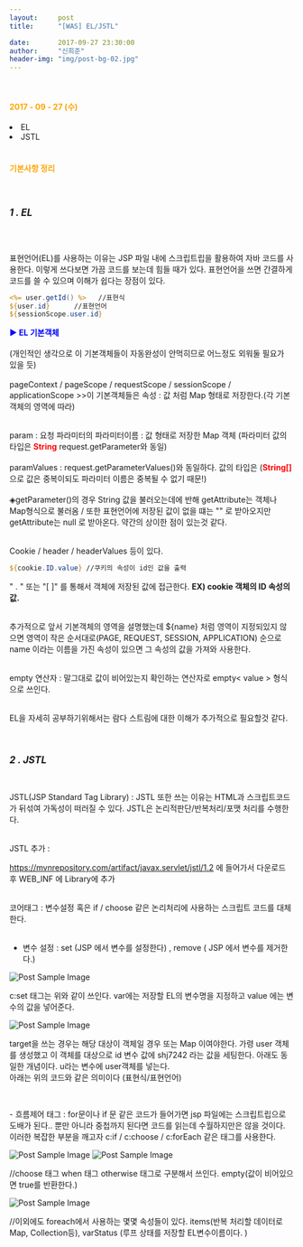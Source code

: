 ```yaml
---
layout:     post
title:      "[WAS] EL/JSTL"

date:       2017-09-27 23:30:00
author:     "신희준"
header-img: "img/post-bg-02.jpg"
---
```

<br>
<H4 style ="font-weight:bold; color : orange">2017 - 09 - 27 (수)</H4>
<li>EL</li>
<li>JSTL</li>


<br>
<H4 style ="font-weight:bold; color:orange;">기본사항 정리</H4>
<br>

<h5 style = "font-size: 17px; font-weight : bold;">1 . EL</h5>
<br>
<p>
표현언어(EL)를 사용하는 이유는 JSP 파일 내에 스크립트립을 활용하여 자바 코드를 사용한다. 이렇게 쓰다보면 가끔 코드를 보는데 힘들 때가 있다. 표현언어을 쓰면 간결하게 코드를 쓸 수 있으며 이해가 쉽다는 장점이 있다.
</p>

~~~jsp
<%= user.getId() %>   //표현식
${user.id}      //표현언어
${sessionScope.user.id}  
~~~

<p>
<b style = "color:blue;">▶ EL 기본객체 </b><br><br>
(개인적인 생각으로 이 기본객체들이 자동완성이 안먹히므로 어느정도 외워둘 필요가 있을 듯)<br><br>
pageContext / pageScope / requestScope / sessionScope / applicationScope >>이 기본객체들은 속성 : 값 처럼 Map 형태로 저장한다.(각 기본객체의 영역에 따라)<br><br>

param : 요청 파라미터의 파라미터이름 : 값 형태로 저장한 Map 객체 (파라미터 값의 타입은 <b style = "color:red;">String</b> request.getParameter와 동일)
<br><br>
paramValues : request.getParameterValues()와 동일하다. 값의 타입은 (<b style="color:red;">String[]</b> 으로 값은 중복이되도 파라미터 이름은 중복될 수 없기 때문!)
<br><br>
◈getParameter()의 경우 String 값을 불러오는데에 반해 getAttribute는 객체나 Map형식으로 불러옴 / 또한 표현언어에 저장된 값이 없을 떄는 "" 로 받아오지만 getAttribute는 null 로 받아온다. 약간의 상이한 점이 있는것 같다.
<br><br>

Cookie / header / headerValues 등이 있다.

~~~JSP
${cookie.ID.value} //쿠키의 속성이 id인 값을 출력
~~~

<p> " . " 또는 "[ ]" 를 통해서 객체에 저장된 값에 접근한다. <B>EX) cookie 객체의 ID 속성의 값.</B><br><br>

추가적으로 앞서 기본객체의 영역을 설명했는데 ${name} 처럼 영역이 지정되있지 않으면 영역이 작은 순서대로(PAGE, REQUEST, SESSION, APPLICATION) 순으로 name 이라는 이름을 가진 속성이 있으면 그 속성의 값을 가져와 사용한다.
<br><br>

empty 연산자 : 말그대로 값이 비어있는지 확인하는 연산자로 empty< value > 형식으로 쓰인다.
<br><br>

EL을 자세히 공부하기위해서는 람다 스트림에 대한 이해가 추가적으로 필요할것 같다.
</p>
<BR>
<h5 style = "font-size: 17px; font-weight : bold;">2 . JSTL</h5>
<BR>
JSTL(JSP Standard Tag Library) : JSTL 또한 쓰는 이유는 HTML과 스크립트코드가 뒤섞여 가독성이 떠러질 수 있다. JSTL은 논리적판단/반복처리/포맷 처리를 수행한다.<BR><BR>

JSTL 추가 :

https://mvnrepository.com/artifact/javax.servlet/jstl/1.2 에 들어가서 다운로드 후 WEB_INF 에 Library에 추가
<br><br>

코어태그 : 변수설정 혹은 if / choose 같은 논리처리에 사용하는 스크립트 코드를 대체한다.
<br>
<br>
 - 변수 설정 : set (JSP 에서 변수를 설정한다) , remove ( JSP 에서 변수를 제거한다.)


 <img src="{{ site.baseurl }}/img/coreset.JPG" alt="Post Sample Image">


<p> c:set 태그는 위와 같이 쓰인다. var에는 저장할 EL의 변수명을 지정하고 value 에는 변수의 값을 넣어준다.</p>

 <img src="{{ site.baseurl }}/img/coreset2.JPG" alt="Post Sample Image">

<p>target을 쓰는 경우는 해당 대상이 객체일 경우 또는 Map 이여야한다. 가령 user 객체를 생성했고 이 객체를 대상으로 id 변수 값에 shj7242 라는 값을 세팅한다. 아래도 동일한 개념이다. u라는 변수에 user객체를 넣는다. <br>아래는 위의 코드와 같은 의미이다 (표현식/표현언어) </p>

<br>
<p>
 - 흐름제어 태그 : for문이나 if 문 같은 코드가 들어가면 jsp 파일에는 스크립트립으로 도배가 된다.. 뿐만 아니라 중첩까지 된다면 코드를 읽는데 수월하지만은 않을 것이다. 이러한 복잡한 부분을 깨고자  c:if / c:choose / c:forEach 같은 태그를 사용한다.  
</p>

<img src="{{ site.baseurl }}/img/cif.JPG" alt="Post Sample Image">




<img src="{{ site.baseurl }}/img/cchoose.JPG" alt="Post Sample Image">


//choose 태그 when 태그 otherwise 태그로 구분해서 쓰인다.  empty(값이 비어있으면 true를 반환한다.)

<img src="{{ site.baseurl }}/img/cforeach.JPG" alt="Post Sample Image">

//이외에도 foreach에서 사용하는 몇몇 속성들이 있다. items(반복 처리할 데이터로 Map, Collection등), varStatus (루프 상태를 저장할 EL변수이름이다. )
